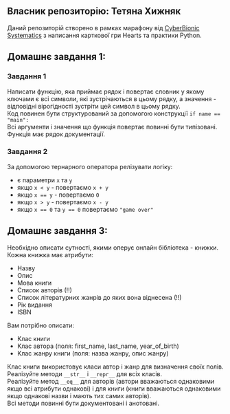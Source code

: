 ## Власник репозиторію: Тетяна Хижняк

Даний репозиторій створено в рамках марафону від [CyberBionic Systematics](https://edu.cbsystematics.com/ua) з написання карткової гри Hearts та практики Python.


## ️Домашнє завдання 1:
### Завдання 1
Hаписати функцію, яка приймає рядок і повертає словник у якому ключами є всі символи, які зустрічаються в цьому рядку, а значення - відповідні вірогідності зустріти цей символ в цьому рядку.\
Код повинен бути структурований за допомогою конструкції `if name == "main":`\
Всі аргументи і значення що функція повертає повинні бути типізовані.\
Функція має рядок документації.

### Завдання 2
За допомогою тернарного оператора релізувати логіку:
- є параметри `x` та `у`
- якщо `x < y` - повертаємо `x + y`
- якщо `x == y` - повертаємо `0`
- якщо `x > y` - повертаємо `x - y`
- якщо `x == 0` та `y == 0` повертаємо `"game over"`

## Домашнє завдання 3:
Hеобхідно описати сутності, якими оперує онлайн бібліотека - книжки.\
Кожна книжка має атрибути:
 - Назву
 - Опис
 - Мова книги
 - Список авторів (!!)
 - Список літературних жанрів до яких вона віднесена (!!)
 - Рік видання
 - ISBN 

Вам потрібно описати:
 - Клас книги
 - Клас автора (поля: first_name, last_name, year_of_birth)
 - Клас жанру книги (поля: назва жанру, опис жанру)

Клас книги використовує класи автор і жанр для визначення своїх полів.\
Реалізуйте методи `__str__` і `__repr__` для всіх класів.\
Реалізуйте метод `__eq__` для авторів (автори вважаються однаковими якщо всі атрибути однакові) і для книги (книги вважаються однаковими якщо однакові назви і мають тих самих авторів).\
Всі методи повинні бути документовані і анотовані.
